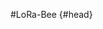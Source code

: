 #LoRa-Bee {#head}
<div class="description"></div>

<div class="line">
    <br>
    <br>
    <br>
</div>